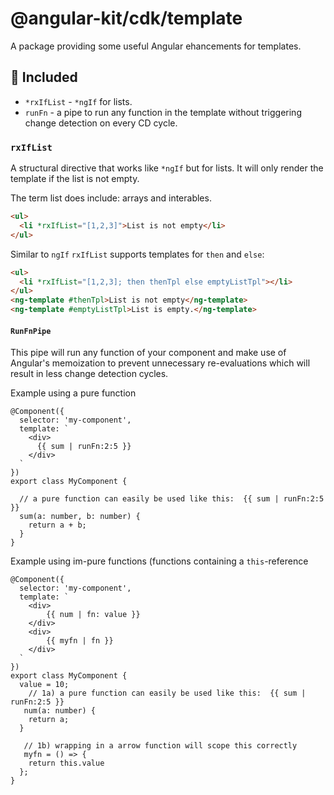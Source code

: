 # @angular-kit/cdk/template

A package providing some useful Angular ehancements for templates.

##  🔋 Included
* `*rxIfList` - `*ngIf` for lists.
* `runFn` - a pipe to run any function in the template without triggering change detection on every CD cycle.

### `rxIfList`
A structural directive that works like `*ngIf` but for lists. It will only render the template if the list is not empty.

The term list does include: arrays and interables.
```html
<ul>
  <li *rxIfList="[1,2,3]">List is not empty</li>
</ul>

```
Similar to `ngIf` `rxIfList` supports templates for `then` and `else`:
```html
<ul>
  <li *rxIfList="[1,2,3]; then thenTpl else emptyListTpl"></li>
</ul>
<ng-template #thenTpl>List is not empty</ng-template>
<ng-template #emptyListTpl>List is empty.</ng-template>
```
#### `RunFnPipe`
This pipe will run any function of your component and
make use of Angular's memoization to prevent unnecessary
re-evaluations which will result in less change detection cycles.

Example using a pure function
```
@Component({
  selector: 'my-component',
  template: `
    <div>
      {{ sum | runFn:2:5 }}
    </div>
  `
})
export class MyComponent {
  
  // a pure function can easily be used like this:  {{ sum | runFn:2:5 }}
  sum(a: number, b: number) {
    return a + b;
  }
}
```
Example using im-pure functions (functions containing a `this`-reference
```
@Component({
  selector: 'my-component',
  template: `
    <div>
        {{ num | fn: value }}
    </div>
    <div>
        {{ myfn | fn }}
    </div>
  `
})
export class MyComponent {
  value = 10;
    // 1a) a pure function can easily be used like this:  {{ sum | runFn:2:5 }}
   num(a: number) {
    return a;
  }
  
   // 1b) wrapping in a arrow function will scope this correctly 
   myfn = () => {
    return this.value
  };
}
```
